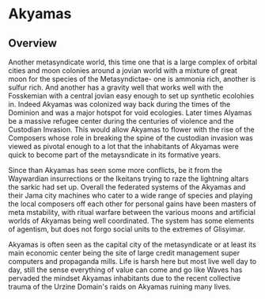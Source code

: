# Akyamas

## Overview

Another metasyndicate world, this time one that is a large complex of orbital cities and moon colonies around a jovian world with a mixture of great moon for the species of the Metasyndictae- one is ammonia rich, another is sulfur rich.  And another has a gravity well that works well with the Fosskemian with a central jovian easy enough to set up synthetic ecolohies in.  Indeed Akyamas was colonized way back during the times of the Dominion and was a major hotspot for void ecologies.  Later times Alyamas be a massive refugee center during the centuries of violence and the Custodian Invasion.  This would allow Akyamas to flower with the rise of the Composers whose role in breaking the spine of the custodian invasion was viewed as pivotal enough to a lot that the inhabitants of Akyamas were quick to become part of the metaysndicate in its formative years.  

Since than Akyamas has seen some more conflicts, be it from the Waywardian insurrections or the Ikeitans trying to raze the lightning altars the sarkic had set up.  Overall the federated systems of the Akyamas and their Jama city machines who cater to a wide range of species and playing the local composers off each other for personal gains have been masters of meta mstability, with ritual warfare between the various moons and artificial worlds of Akyamas being well coordinated.  The system has some elements of agentism, but does not forgo social units to the extremes of Glisyimar.  

Akyamas is often seen as the capital city of the metasyndicate or at least its main economic center being the site of large credit management super computers and propaganda mills.  Life is harsh here but most live well day to day, still the sense everything of value can come and go like Waves has pervaded the mindset Akyamas inhabitants due to the recent collective trauma of the Urzine Domain's raids on Akyamas ruining many lives.  
